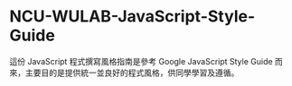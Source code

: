 # NCU-WULAB-JavaScript-Style-Guide
這份 JavaScript 程式撰寫風格指南是參考 Google JavaScript Style Guide 而來，主要目的是提供統一並良好的程式風格，供同學學習及遵循。
